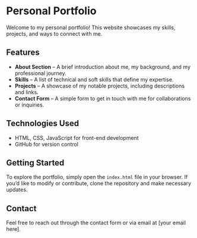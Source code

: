 # Personal Portfolio  

Welcome to my personal portfolio! This website showcases my skills, projects, and ways to connect with me.  

## Features  

- **About Section** – A brief introduction about me, my background, and my professional journey.  
- **Skills** – A list of technical and soft skills that define my expertise.  
- **Projects** – A showcase of my notable projects, including descriptions and links.  
- **Contact Form** – A simple form to get in touch with me for collaborations or inquiries.  

## Technologies Used  

- HTML, CSS, JavaScript for front-end development  
- GitHub for version control  

## Getting Started  

To explore the portfolio, simply open the `index.html` file in your browser. If you’d like to modify or contribute, clone the repository and make necessary updates.  

## Contact  

Feel free to reach out through the contact form or via email at [your email here].  
